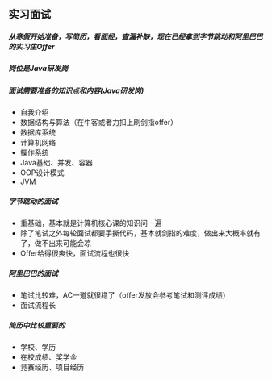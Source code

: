 ## 实习面试

##### 从寒假开始准备，写简历，看面经，查漏补缺，现在已经拿到字节跳动和阿里巴巴的实习生Offer

##### 岗位是Java研发岗

##### 面试需要准备的知识点和内容(Java研发岗)

- 自我介绍
- 数据结构与算法（在牛客或者力扣上刷剑指offer）
- 数据库系统
- 计算机网络
- 操作系统
- Java基础、并发、容器
- OOP设计模式
- JVM

##### 字节跳动的面试

- 重基础，基本就是计算机核心课的知识问一遍
- 除了笔试之外每轮面试都要手撕代码，基本就剑指的难度，做出来大概率就有了，做不出来可能会凉
- Offer给得很爽快，面试流程也很快

##### 阿里巴巴的面试

- 笔试比较难，AC一道就很稳了（offer发放会参考笔试和测评成绩）
- 面试流程长

##### 简历中比较重要的

- 学校、学历
- 在校成绩、奖学金
- 竞赛经历、项目经历